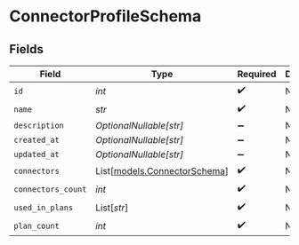 # ConnectorProfileSchema


## Fields

| Field                                                        | Type                                                         | Required                                                     | Description                                                  |
| ------------------------------------------------------------ | ------------------------------------------------------------ | ------------------------------------------------------------ | ------------------------------------------------------------ |
| `id`                                                         | *int*                                                        | :heavy_check_mark:                                           | N/A                                                          |
| `name`                                                       | *str*                                                        | :heavy_check_mark:                                           | N/A                                                          |
| `description`                                                | *OptionalNullable[str]*                                      | :heavy_minus_sign:                                           | N/A                                                          |
| `created_at`                                                 | *OptionalNullable[str]*                                      | :heavy_minus_sign:                                           | N/A                                                          |
| `updated_at`                                                 | *OptionalNullable[str]*                                      | :heavy_minus_sign:                                           | N/A                                                          |
| `connectors`                                                 | List[[models.ConnectorSchema](../models/connectorschema.md)] | :heavy_check_mark:                                           | N/A                                                          |
| `connectors_count`                                           | *int*                                                        | :heavy_check_mark:                                           | N/A                                                          |
| `used_in_plans`                                              | List[*str*]                                                  | :heavy_check_mark:                                           | N/A                                                          |
| `plan_count`                                                 | *int*                                                        | :heavy_check_mark:                                           | N/A                                                          |